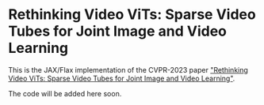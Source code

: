 # Rethinking Video ViTs: Sparse Video Tubes for Joint Image and Video Learning

This is the JAX/Flax implementation of the CVPR-2023 paper ["Rethinking Video ViTs: Sparse Video Tubes for Joint Image and Video Learning"](https://arxiv.org/abs/2209.15639).

The code will be added here soon.